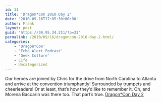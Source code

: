 ```yaml
---
id: 31
title: 'Dragon*Con 2010 Day 2'
date: '2010-09-16T17:05:30+00:00'
author: Frank
layout: post
guid: 'https://34.95.34.211/?p=31'
permalink: /2010/09/16/dragoncon-2010-day-2-html/
categories:
    - 'Dragon*Con'
    - 'Echo Alert Podcast'
    - 'Geek Culture'
    - Life
    - Uncategorized
---
```


Our heroes are joined by Chris for the drive from North Carolina to Atlanta and arrive at the convention triumphantly! Surrounded by trumpets and cheerleaders! Or at least, that’s how they’d like to remember it. Oh, and Morena Baccarin was there too. That part’s true. [Dragon\*Con Day 2](http://www.podtrac.com/pts/redirect.mp3/blip.tv/file/get/Echoalertmp3-EASpecialDragonCon2010Day2371.mp3 "Dragon*Con Day 2")